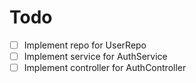 # Todo
- [ ] Implement repo for UserRepo
- [ ] Implement service for AuthService
- [ ] Implement controller for AuthController
